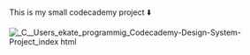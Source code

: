 This is my small codecademy project :arrow_down:  


![_C__Users_ekate_programmig_Codecademy-Design-System-Project_index html](https://user-images.githubusercontent.com/81761878/144407649-1621d3ba-dba4-45a7-84f9-6c93749f4b99.png)

